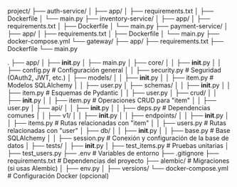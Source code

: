 project/
├── auth-service/
│   ├── app/
│   ├── requirements.txt
│   ├── Dockerfile
│   └── main.py
├── inventory-service/
│   ├── app/
│   ├── requirements.txt
│   ├── Dockerfile
│   └── main.py
├── payment-service/
│   ├── app/
│   ├── requirements.txt
│   ├── Dockerfile
│   └── main.py
├── docker-compose.yml
└── gateway/
    ├── app/
    ├── requirements.txt
    ├── Dockerfile
    └── main.py



.
├── app/
│   ├── __init__.py
│   ├── main.py
│   ├── core/
│   │   ├── __init__.py
│   │   ├── config.py          # Configuración general
│   │   ├── security.py        # Seguridad (OAuth2, JWT, etc.)
│   ├── models/
│   │   ├── __init__.py
│   │   ├── item.py            # Modelos SQLAlchemy
│   │   ├── user.py
│   ├── schemas/
│   │   ├── __init__.py
│   │   ├── item.py            # Esquemas de Pydantic
│   │   ├── user.py
│   ├── crud/
│   │   ├── __init__.py
│   │   ├── item.py            # Operaciones CRUD para "item"
│   │   ├── user.py
│   ├── api/
│   │   ├── __init__.py
│   │   ├── deps.py            # Dependencias comunes
│   │   ├── v1/
│   │       ├── __init__.py
│   │       ├── endpoints/
│   │           ├── __init__.py
│   │           ├── items.py   # Rutas relacionadas con "item"
│   │           ├── users.py   # Rutas relacionadas con "user"
│   ├── db/
│   │   ├── __init__.py
│   │   ├── base.py            # Base SQLAlchemy
│   │   ├── session.py         # Conexión y configuración de la base de datos
│   ├── tests/
│       ├── __init__.py
│       ├── test_items.py      # Pruebas unitarias
│       ├── test_users.py
├── .env                       # Variables de entorno
├── .gitignore
├── requirements.txt           # Dependencias del proyecto
├── alembic/                   # Migraciones (si usas Alembic)
│   ├── env.py
│   ├── versions/
└── docker-compose.yml         # Configuración Docker (opcional)

